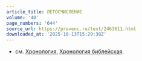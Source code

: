 ```yaml
---
article_title: ЛЕТОСЧИСЛЕНИЕ
volume: '40'
page_numbers: '644'
source_url: https://pravenc.ru/text/2463611.html
downloaded_at: '2025-10-13T15:29:38Z'
---
```


- см. [Хронология](https://pravenc.ru/text/Хронология.html), [Хронология библейская](<https://pravenc.ru/text/Хронология библейская.html>).
